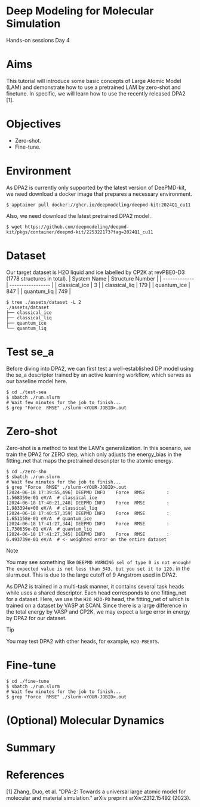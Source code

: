 # Deep Modeling for Molecular Simulation
Hands-on sessions Day 4

# Aims
This tutorial will introduce some basic concepts of Large Atomic Model (LAM) and demonstrate how to use a 
pretrained LAM by zero-shot and finetune. In specific, we will learn how to use the recently released DPA2 [1].

# Objectives
- Zero-shot.
- Fine-tune.

# Environment
As DPA2 is currently only supported by the latest version of DeePMD-kit, we need download a docker image that
prepares a necessary environment.
```
$ apptainer pull docker://ghcr.io/deepmodeling/deepmd-kit:2024Q1_cu11
```

Also, we need download the latest pretrained DPA2 model.
```
$ wget https://github.com/deepmodeling/deepmd-kit/pkgs/container/deepmd-kit/225322173?tag=2024Q1_cu11
```

# Dataset
Our target dataset is H2O liquid and ice labelled by CP2K at revPBE0-D3 (1778 structures in total).
| System Name   | Structure Number  |
| ------------- | ----------------- |
| classical_ice | 3                 |
| classical_liq | 179               |
| quantum_ice   | 847               |
| quantum_liq   | 749               |

```
$ tree ./assets/dataset -L 2
./assets/dataset
├── classical_ice
├── classical_liq
├── quantum_ice
└── quantum_liq
```

# Test se_a
Before diving into DPA2, we can first test a well-established DP model using the se_a descripter
trained by an active learning workflow, which serves as our baseline model here.
```
$ cd ./test-sea
$ sbatch ./run.slurm
# Wait few minutes for the job to finish...
$ grep "Force  RMSE" ./slurm-<YOUR-JOBID>.out
```

# Zero-shot
Zero-shot is a method to test the LAM's generalization. In this scenario, we train the DPA2 for ZERO
step, which only adjusts the energy_bias in the fitting_net that maps the pretrained descripter to the atomic energy.

```
$ cd ./zero-sho
$ sbatch ./run.slurm
# Wait few minutes for the job to finish...
$ grep "Force  RMSE" ./slurm-<YOUR-JOBID>.out
[2024-06-18 17:39:55,496] DEEPMD INFO    Force  RMSE        : 1.568359e-01 eV/A  # classical_ice
[2024-06-18 17:40:21,248] DEEPMD INFO    Force  RMSE        : 1.983394e+00 eV/A  # classical_liq
[2024-06-18 17:40:57,359] DEEPMD INFO    Force  RMSE        : 1.651158e-01 eV/A  # quantum_ice
[2024-06-18 17:41:27,344] DEEPMD INFO    Force  RMSE        : 1.730639e-01 eV/A  # quantum_liq
[2024-06-18 17:41:27,345] DEEPMD INFO    Force  RMSE        : 6.493739e-01 eV/A  # <- weighted error on the entire dataset
```

> [!NOTE]
> You may see something like `DEEPMD WARNING sel of type 0 is not enough! The expected value is not less than 343, but you set it to 120.`
> in the slurm.out. This is due to the large cutoff of 9 Angstrom used in DPA2.

As DPA2 is trained in a multi-task manner, it contains several task heads while uses a shared descriptor. 
Each head corresponds to one fitting_net for a dataset. Here, we use the `H2O_H2O-PD` head, the fitting_net of 
which is trained on a dataset by VASP at SCAN. Since there is a large difference in the total energy by VASP and CP2K,
we may expect a large error in energy by DPA2 for our dataset.

> [!TIP]
> You may test DPA2 with other heads, for example, `H2O-PBE0TS`.

# Fine-tune
```
$ cd ./fine-tune
$ sbatch ./run.slurm
# Wait few minutes for the job to finish...
$ grep "Force  RMSE" ./slurm-<YOUR-JOBID>.out
```

# (Optional) Molecular Dynamics

# Summary

# References
[1] Zhang, Duo, et al. "DPA-2: Towards a universal large atomic model for molecular and material simulation." arXiv preprint arXiv:2312.15492 (2023).
